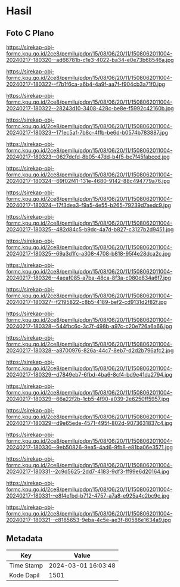 # Hasil

## Foto C Plano

https://sirekap-obj-formc.kpu.go.id/2ce8/pemilu/pdpr/15/08/06/20/11/1508062011004-20240217-180320--ad66781b-c1e3-4022-ba34-e0e73b68546a.jpg

https://sirekap-obj-formc.kpu.go.id/2ce8/pemilu/pdpr/15/08/06/20/11/1508062011004-20240217-180322--f7b1f6ca-a6b4-4a9f-aa7f-f904cb3a71f0.jpg

https://sirekap-obj-formc.kpu.go.id/2ce8/pemilu/pdpr/15/08/06/20/11/1508062011004-20240217-180322--28243d10-3408-428c-be8e-f5992c42160b.jpg

https://sirekap-obj-formc.kpu.go.id/2ce8/pemilu/pdpr/15/08/06/20/11/1508062011004-20240217-180323--171ec5af-7b8c-4ffb-be6d-b0574b783887.jpg

https://sirekap-obj-formc.kpu.go.id/2ce8/pemilu/pdpr/15/08/06/20/11/1508062011004-20240217-180323--0627dcfd-8b05-47dd-b4f5-bc7f45fabccd.jpg

https://sirekap-obj-formc.kpu.go.id/2ce8/pemilu/pdpr/15/08/06/20/11/1508062011004-20240217-180324--69f02f41-131e-4680-9142-88c494779a76.jpg

https://sirekap-obj-formc.kpu.go.id/2ce8/pemilu/pdpr/15/08/06/20/11/1508062011004-20240217-180324--17f3dea3-f9a5-4e55-b265-79239d7aedc9.jpg

https://sirekap-obj-formc.kpu.go.id/2ce8/pemilu/pdpr/15/08/06/20/11/1508062011004-20240217-180325--482d84c5-b9dc-4a7d-b827-c3127b2d9451.jpg

https://sirekap-obj-formc.kpu.go.id/2ce8/pemilu/pdpr/15/08/06/20/11/1508062011004-20240217-180325--69a3d1fc-a308-4708-b818-95f4e28dca2c.jpg

https://sirekap-obj-formc.kpu.go.id/2ce8/pemilu/pdpr/15/08/06/20/11/1508062011004-20240217-180326--4aeaf085-a7ba-48ca-8f3a-c080d834a6f7.jpg

https://sirekap-obj-formc.kpu.go.id/2ce8/pemilu/pdpr/15/08/06/20/11/1508062011004-20240217-180327--f2195822-c8b5-4189-bef2-cd9131d2f82f.jpg

https://sirekap-obj-formc.kpu.go.id/2ce8/pemilu/pdpr/15/08/06/20/11/1508062011004-20240217-180328--544fbc6c-3c7f-498b-a97c-c20e726a6a66.jpg

https://sirekap-obj-formc.kpu.go.id/2ce8/pemilu/pdpr/15/08/06/20/11/1508062011004-20240217-180328--a8700976-826a-44c7-8eb7-d2d2b796afc2.jpg

https://sirekap-obj-formc.kpu.go.id/2ce8/pemilu/pdpr/15/08/06/20/11/1508062011004-20240217-180329--d7849eb7-6fbd-4ba6-8cf4-bd9e41da2794.jpg

https://sirekap-obj-formc.kpu.go.id/2ce8/pemilu/pdpr/15/08/06/20/11/1508062011004-20240217-180329--66a22f2b-1cb5-4f90-a039-2e6250ff5957.jpg

https://sirekap-obj-formc.kpu.go.id/2ce8/pemilu/pdpr/15/08/06/20/11/1508062011004-20240217-180329--d9e65ede-4571-495f-802d-9073631837c4.jpg

https://sirekap-obj-formc.kpu.go.id/2ce8/pemilu/pdpr/15/08/06/20/11/1508062011004-20240217-180330--9eb50826-9ea5-4ad6-9fb8-e81ba06e3571.jpg

https://sirekap-obj-formc.kpu.go.id/2ce8/pemilu/pdpr/15/08/06/20/11/1508062011004-20240217-180331--2c9d5625-2dd7-4183-9df3-ff99e6d20164.jpg

https://sirekap-obj-formc.kpu.go.id/2ce8/pemilu/pdpr/15/08/06/20/11/1508062011004-20240217-180331--e8f4efbd-b712-4757-a7a8-e925a4c2bc9c.jpg

https://sirekap-obj-formc.kpu.go.id/2ce8/pemilu/pdpr/15/08/06/20/11/1508062011004-20240217-180321--c8185653-9eba-4c5e-ae3f-80586e1634a9.jpg


## Metadata

| Key        | Value               |
| ---------- | ------------------- |
| Time Stamp | 2024-03-01 16:03:48 |
| Kode Dapil | 1501                |



